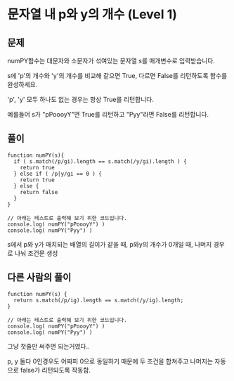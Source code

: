 # 문자열 내 p와 y의 개수 (Level 1)


## 문제

numPY함수는 대문자와 소문자가 섞여있는 문자열 s를 매개변수로 입력받습니다.

s에 'p'의 개수와 'y'의 개수를 비교해 같으면 True, 다르면 False를 리턴하도록 함수를 완성하세요.

'p', 'y' 모두 하나도 없는 경우는 항상 True를 리턴합니다.

예를들어 s가 "pPoooyY"면 True를 리턴하고 "Pyy"라면 False를 리턴합니다.


## 풀이

```
function numPY(s){
  if ( s.match(/p/gi).length == s.match(/y/gi).length ) {
    return true
  } else if ( /p|y/gi == 0 ) {
  	return true
  } else {
    return false
  }
}

// 아래는 테스트로 출력해 보기 위한 코드입니다.
console.log( numPY("pPoooyY") )
console.log( numPY("Pyy") )
```

s에서 p와 y가 매치되는 배열의 길이가 같을 때, p와y의 개수가 0개일 때, 나머지 경우로 나눠 조건문 생성


## 다른 사람의 풀이

```
function numPY(s) {
  return s.match(/p/ig).length == s.match(/y/ig).length;
}

// 아래는 테스트로 출력해 보기 위한 코드입니다.
console.log( numPY("pPoooyY") )
console.log( numPY("Pyy") )
```

그냥 첫줄만 써주면 되는거였다..

p, y 둘다 0인경우도 어짜피 0으로 동일하기 때문에 두 조건을 합쳐주고 나머지는 자동으로 false가 리턴되도록 작동함.